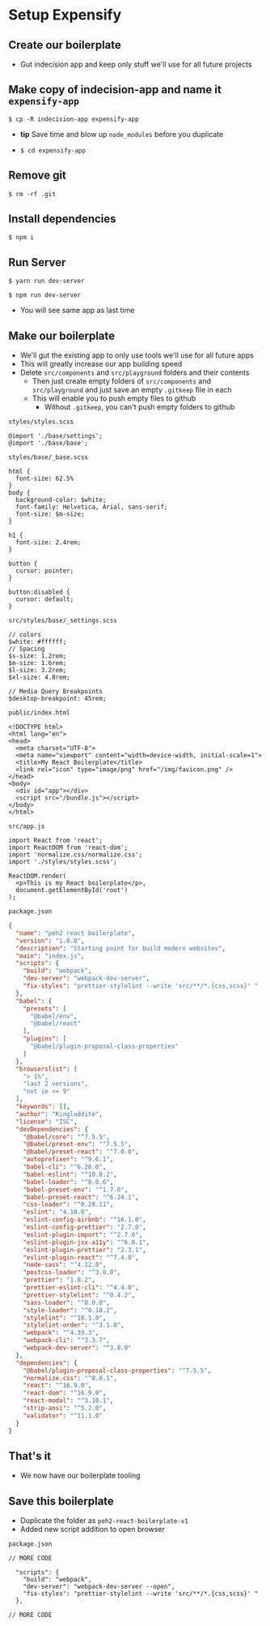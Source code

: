 # Setup Expensify
## Create our boilerplate
* Gut indecision app and keep only stuff we'll use for all future projects

## Make copy of indecision-app and name it `expensify-app`
`$ cp -R indecision-app expensify-app`

* **tip** Save time and blow up `node_modules` before you duplicate

* `$ cd expensify-app`

## Remove git
`$ rm -rf .git`

## Install dependencies
`$ npm i`

## Run Server
`$ yarn run dev-server`

`$ npm run dev-server`

* You will see same app as last time

## Make our boilerplate
* We'll gut the existing app to only use tools we'll use for all future apps
* This will greatly increase our app building speed
* Delete `src/components` and `src/playground` folders and their contents
    - Then just create empty folders of `src/components` and `src/playground` and just save an empty `.gitkeep` file in each
    - This will enable you to push empty files to github
        + Without `.gitkeep`, you can't push empty folders to github

`styles/styles.scss`

```
@import './base/settings';
@import './base/base';
```

`styles/base/_base.scss`

```
html {
  font-size: 62.5%
}
body {
  background-color: $white;
  font-family: Helvetica, Arial, sans-serif;
  font-size: $m-size;
}

h1 {
  font-size: 2.4rem;
}

button {
  cursor: pointer;
}

button:disabled {
  cursor: default;
}
```

`src/styles/base/_settings.scss`

```
// colors
$white: #ffffff;
// Spacing
$s-size: 1.2rem;
$m-size: 1.6rem;
$l-size: 3.2rem;
$xl-size: 4.8rem;

// Media Query Breakpoints
$desktop-breakpoint: 45rem;
```

`public/index.html`

```
<!DOCTYPE html>
<html lang="en">
<head>
  <meta charset="UTF-8">
  <meta name="viewport" content="width=device-width, initial-scale=1">
  <title>My React Boilerplate</title>
  <link rel="icon" type="image/png" href="/img/favicon.png" />
</head>
<body>
  <div id="app"></div>
  <script src="/bundle.js"></script>
</body>
</html>
```

`src/app.js`

```
import React from 'react';
import ReactDOM from 'react-dom';
import 'normalize.css/normalize.css';
import './styles/styles.scss';

ReactDOM.render(
  <p>This is my React boilerplate</p>,
  document.getElementById('root')
);
```

`package.json`

```json
{
  "name": "peh2 react boilerplate",
  "version": "1.0.0",
  "description": "Starting point for build modern websites",
  "main": "index.js",
  "scripts": {
    "build": "webpack",
    "dev-server": "webpack-dev-server",
    "fix-styles": "prettier-stylelint --write 'src/**/*.{css,scss}' "
  },
  "babel": {
    "presets": [
      "@babel/env",
      "@babel/react"
    ],
    "plugins": [
      "@babel/plugin-proposal-class-properties"
    ]
  },
  "browserslist": [
    "> 1%",
    "last 2 versions",
    "not ie <= 9"
  ],
  "keywords": [],
  "author": "Kingluddite",
  "license": "ISC",
  "devDependencies": {
    "@babel/core": "^7.5.5",
    "@babel/preset-env": "^7.5.5",
    "@babel/preset-react": "^7.0.0",
    "autoprefixer": "^9.6.1",
    "babel-cli": "^6.26.0",
    "babel-eslint": "^10.0.2",
    "babel-loader": "^8.0.6",
    "babel-preset-env": "^1.7.0",
    "babel-preset-react": "^6.24.1",
    "css-loader": "^0.28.11",
    "eslint": "4.10.0",
    "eslint-config-airbnb": "^16.1.0",
    "eslint-config-prettier": "2.7.0",
    "eslint-plugin-import": "^2.7.0",
    "eslint-plugin-jsx-a11y": "^6.0.1",
    "eslint-plugin-prettier": "2.3.1",
    "eslint-plugin-react": "^7.4.0",
    "node-sass": "^4.12.0",
    "postcss-loader": "^3.0.0",
    "prettier": "1.8.2",
    "prettier-eslint-cli": "^4.4.0",
    "prettier-stylelint": "^0.4.2",
    "sass-loader": "^8.0.0",
    "style-loader": "^0.18.2",
    "stylelint": "^10.1.0",
    "stylelint-order": "^3.1.0",
    "webpack": "^4.39.3",
    "webpack-cli": "^3.3.7",
    "webpack-dev-server": "^3.8.0"
  },
  "dependencies": {
    "@babel/plugin-proposal-class-properties": "^7.5.5",
    "normalize.css": "^8.0.1",
    "react": "^16.9.0",
    "react-dom": "^16.9.0",
    "react-modal": "^3.10.1",
    "strip-ansi": "^5.2.0",
    "validator": "^11.1.0"
  }
}

```

## That's it
* We now have our boilerplate tooling

## Save this boilerplate
* Duplicate the folder as `peh2-react-boilerplate-v1`
* Added new script addition to open browser

`package.json`

```
// MORE CODE

  "scripts": {
    "build": "webpack",
    "dev-server": "webpack-dev-server --open",
    "fix-styles": "prettier-stylelint --write 'src/**/*.{css,scss}' "
  },

// MORE CODE
```
